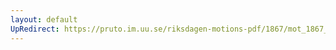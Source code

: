 ```yaml
---
layout: default
UpRedirect: https://pruto.im.uu.se/riksdagen-motions-pdf/1867/mot_1867__ak__74.pdf
---
```

